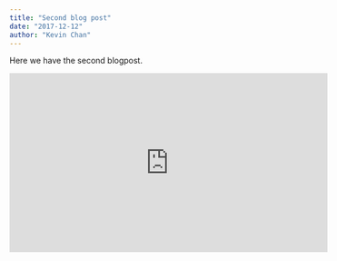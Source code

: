 ```yaml
---
title: "Second blog post"
date: "2017-12-12"
author: "Kevin Chan"
---
```


Here we have the second blogpost. 

<iframe title="Ocius Drone video" width="560" height="315" src="https://www.youtube.com/embed/I_N1gZ_BRnk" frameborder="0" allow="accelerometer; autoplay; encrypted-media; gyroscope; picture-in-picture" allowfullscreen></iframe>